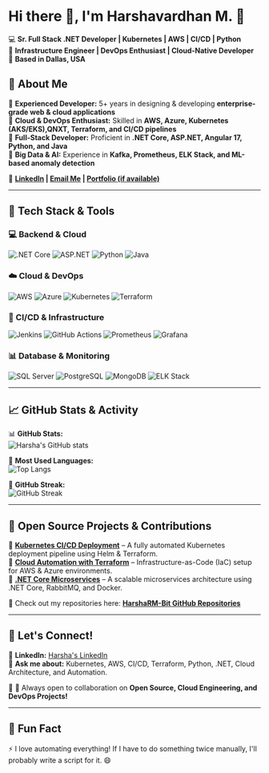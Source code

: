 # Hi there 👋, I'm Harshavardhan M. 🚀

💻 **Sr. Full Stack .NET Developer | Kubernetes | AWS | CI/CD | Python**  
🔧 **Infrastructure Engineer | DevOps Enthusiast | Cloud-Native Developer**  
📍 **Based in Dallas, USA**  

## **🚀 About Me**
🔹 **Experienced Developer:** 5+ years in designing & developing **enterprise-grade web & cloud applications**  
🔹 **Cloud & DevOps Enthusiast:** Skilled in **AWS, Azure, Kubernetes (AKS/EKS),QNXT, Terraform, and CI/CD pipelines**  
🔹 **Full-Stack Developer:** Proficient in **.NET Core, ASP.NET, Angular 17, Python, and Java**  
🔹 **Big Data & AI:** Experience in **Kafka, Prometheus, ELK Stack, and ML-based anomaly detection**  

🔗 **[LinkedIn](https://www.linkedin.com/in/harshavardhan-r-9129b429b) | [Email Me](mailto:harshavardhanrm199@gmail.com) | [Portfolio (if available)](#)**  

---

## **🔨 Tech Stack & Tools**
### **💻 Backend & Cloud**
![.NET Core](https://img.shields.io/badge/-.NET_Core-512BD4?style=flat&logo=dotnet&logoColor=white)
![ASP.NET](https://img.shields.io/badge/-ASP.NET-512BD4?style=flat&logo=dotnet&logoColor=white)
![Python](https://img.shields.io/badge/-Python-3776AB?style=flat&logo=python&logoColor=white)
![Java](https://img.shields.io/badge/-Java-007396?style=flat&logo=java&logoColor=white)

### **☁️ Cloud & DevOps**
![AWS](https://img.shields.io/badge/-AWS-232F3E?style=flat&logo=amazonaws&logoColor=white)
![Azure](https://img.shields.io/badge/-Azure-0078D4?style=flat&logo=microsoftazure&logoColor=white)
![Kubernetes](https://img.shields.io/badge/-Kubernetes-326CE5?style=flat&logo=kubernetes&logoColor=white)
![Terraform](https://img.shields.io/badge/-Terraform-623CE4?style=flat&logo=terraform&logoColor=white)

### **📡 CI/CD & Infrastructure**
![Jenkins](https://img.shields.io/badge/-Jenkins-D24939?style=flat&logo=jenkins&logoColor=white)
![GitHub Actions](https://img.shields.io/badge/-GitHub_Actions-2088FF?style=flat&logo=github-actions&logoColor=white)
![Prometheus](https://img.shields.io/badge/-Prometheus-E6522C?style=flat&logo=prometheus&logoColor=white)
![Grafana](https://img.shields.io/badge/-Grafana-F46800?style=flat&logo=grafana&logoColor=white)

### **📊 Database & Monitoring**
![SQL Server](https://img.shields.io/badge/-SQL_Server-CC2927?style=flat&logo=microsoftsqlserver&logoColor=white)
![PostgreSQL](https://img.shields.io/badge/-PostgreSQL-336791?style=flat&logo=postgresql&logoColor=white)
![MongoDB](https://img.shields.io/badge/-MongoDB-47A248?style=flat&logo=mongodb&logoColor=white)
![ELK Stack](https://img.shields.io/badge/-ELK-005571?style=flat&logo=elastic-stack&logoColor=white)

---

## **📈 GitHub Stats & Activity**
📊 **GitHub Stats:**  
![Harsha's GitHub stats](https://github-readme-stats.vercel.app/api?username=HarshaRM-Bit&show_icons=true&theme=tokyonight&hide_border=true)

📌 **Most Used Languages:**  
![Top Langs](https://github-readme-stats.vercel.app/api/top-langs/?username=HarshaRM-Bit&layout=compact&theme=tokyonight)

🚀 **GitHub Streak:**  
![GitHub Streak](https://github-readme-streak-stats.herokuapp.com/?user=HarshaRM-Bit&theme=tokyonight)

---

## **📌 Open Source Projects & Contributions**
🔹 **[Kubernetes CI/CD Deployment](#)** – A fully automated Kubernetes deployment pipeline using Helm & Terraform.  
🔹 **[Cloud Automation with Terraform](#)** – Infrastructure-as-Code (IaC) setup for AWS & Azure environments.  
🔹 **[.NET Core Microservices](#)** – A scalable microservices architecture using .NET Core, RabbitMQ, and Docker.  

📌 Check out my repositories here: **[HarshaRM-Bit GitHub Repositories](https://github.com/HarshaRM-Bit?tab=repositories)**

---

## **🎯 Let's Connect!**
💼 **LinkedIn:** [Harsha's LinkedIn](https://www.linkedin.com/in/harshavardhan-r-9129b429b)  
💬 **Ask me about:** Kubernetes, AWS, CI/CD, Terraform, Python, .NET, Cloud Architecture, and Automation.

🔹 🚀 Always open to collaboration on **Open Source, Cloud Engineering, and DevOps Projects!**

---

## **🌟 Fun Fact**
⚡ I love automating everything! If I have to do something twice manually, I'll probably write a script for it. 😄


